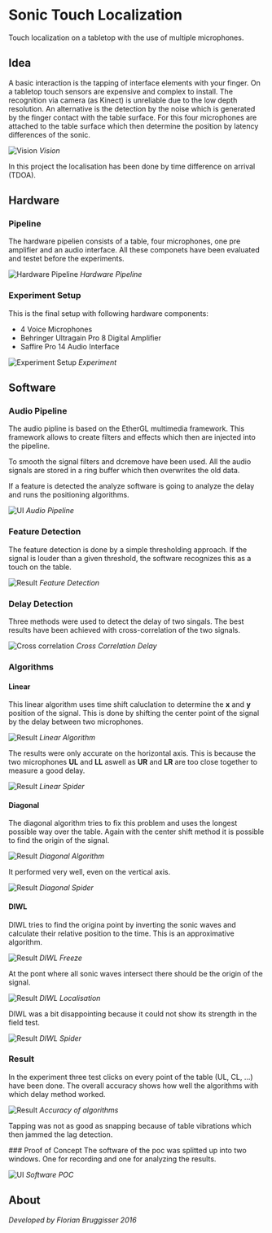 # Sonic Touch Localization
Touch localization on a tabletop with the use of multiple microphones.

## Idea
A basic interaction is the tapping of interface elements with your finger. On a tabletop touch sensors are expensive and complex to install. The recognition via camera (as Kinect) is unreliable due to the low depth resolution. An alternative is the detection by the noise which is generated by the finger contact with the table surface. For this four microphones are attached to the table surface which then determine the position by latency differences of the sonic.

![Vision](images/experiment_setup.png)
*Vision*

In this project the localisation has been done by time difference on arrival (TDOA).

## Hardware

### Pipeline
The hardware pipelien consists of a table, four microphones, one pre amplifier and an audio interface. All these componets have been evaluated and testet before the experiments.

![Hardware Pipeline](images/hardware.png)
*Hardware Pipeline*

### Experiment Setup
This is the final setup with following hardware components:

* 4 Voice Microphones
* Behringer Ultragain Pro 8 Digital Amplifier
* Saffire Pro 14 Audio Interface

![Experiment Setup](images/setup.png)
*Experiment*

## Software

### Audio Pipeline
The audio pipline is based on the EtherGL multimedia framework. This framework allows to create filters and effects which then are injected into the pipeline.

To smooth the signal filters and dcremove have been used. All the audio signals are stored in a ring buffer which then overwrites the old data.

If a feature is detected the analyze software is going to analyze the delay and runs the positioning algorithms.

![UI](images/audio_pipeline.png)
*Audio Pipeline*

### Feature Detection
The feature detection is done by a simple thresholding approach. If the signal is louder than a given threshold, the software recognizes this as a touch on the table.

![Result](images/feature_detection.png)
*Feature Detection*

### Delay Detection
Three methods were used to detect the delay of two singals. The best results have been achieved with cross-correlation of the two signals.

![Cross correlation](images/cross_delay.png)
*Cross Correlation Delay*

### Algorithms

#### Linear
This linear algorithm uses time shift caluclation to determine the **x** and **y** position of the signal. This is done by shifting the center point of the signal by the delay between two microphones.

![Result](images/linear_algorithm.png)
*Linear Algorithm*

The results were only accurate on the horizontal axis. This is because the two microphones **UL** and **LL** aswell as **UR** and **LR** are too close together to measure a good delay.

![Result](images/linear_spider.png)
*Linear Spider*

#### Diagonal
The diagonal algorithm tries to fix this problem and uses the longest possible way over the table. Again with the center shift method it is possible to find the origin of the signal.

![Result](images/diagonal_algorithm.png)
*Diagonal Algorithm*

It performed very well, even on the vertical axis.

![Result](images/diagonal_spider.png)
*Diagonal Spider*

#### DIWL
DIWL tries to find the origina point by inverting the sonic waves and calculate their relative position to the time. This is an approximative algorithm.

![Result](images/diwl_1.png)
*DIWL Freeze*

At the pont where all sonic waves intersect there should be the origin of the signal.

![Result](images/diwl_2.png)
*DIWL Localisation*

DIWL was a bit disappointing because it could not show its strength in the field test.

![Result](images/diwl_spider.png)
*DIWL Spider*

### Result
In the experiment three test clicks on every point of the table (UL, CL, ...) have been done. The overall accuracy shows how well the algorithms with which delay method worked.

![Result](images/accuracy.png)
*Accuracy of algorithms*

Tapping was not as good as snapping because of table vibrations which then jammed the lag detection.

### Proof of Concept
The software of the poc was splitted up into two windows. One for recording and one for analyzing the results.

![UI](images/software.png)
*Software POC*

## About
*Developed by Florian Bruggisser 2016*
